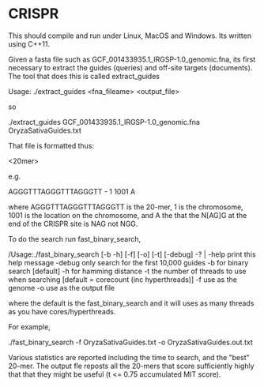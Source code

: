 # CRISPR

This should compile and run under Linux, MacOS and Windows.  Its written using C++11.

Given a fasta file such as GCF_001433935.1_IRGSP-1.0_genomic.fna, its first necessary to extract the guides (queries) and off-site targets (documents).  The tool that does this is called extract_guides

Usage: ./extract_guides <fna_fileame> <output_file>

so

./extract_guides GCF_001433935.1_IRGSP-1.0_genomic.fna OryzaSativaGuides.txt


That file is formatted thus:

<20mer> <strand> <sequence> <location> <sitetype>

e.g.

AGGGTTTAGGGTTTAGGGTT  -  1 1001 A

where AGGGTTTAGGGTTTAGGGTT is the 20-mer, 1 is the chromosome, 1001 is the location on the chromosome, and A the that the N[AG]G at the end of the CRISPR site is NAG not NGG.


To do the search run fast_binary_search,

/Usage:./fast_binary_search [-b -h] [-f<filename>] [-o<filename>] [-t<threadcount>] [-debug]
       -? | -help print this help message
       -debug only search for the first 10,000 guides
       -b for binary search [default]
       -h for hamming distance
       -t<threads> the number of threads to use when searching [default = corecount (inc hyperthreads)]
       -f<filename> use <filename> as the genome
       -o<filename> use <filename> as the output file


where the default is the fast_binary_search and it will uses as many threads as you have cores/hyperthreads.

For example,

./fast_binary_search -f OryzaSativaGuides.txt -o OryzaSativaGuides.out.txt

Various statistics are reported including the time to search, and the "best" 20-mer.  The output fle reposts all the 20-mers that score sufficiently highly that that they might be useful (t <= 0.75 accumulated MIT score).


